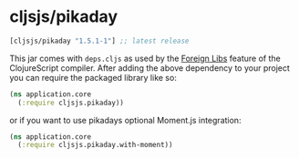# cljsjs/pikaday

[](dependency)
```clojure
[cljsjs/pikaday "1.5.1-1"] ;; latest release
```
[](/dependency)

This jar comes with `deps.cljs` as used by the [Foreign Libs][flibs] feature
of the ClojureScript compiler. After adding the above dependency to your project
you can require the packaged library like so:

```clojure
(ns application.core
  (:require cljsjs.pikaday))
```

or if you want to use pikadays optional Moment.js integration:

```clojure
(ns application.core
  (:require cljsjs.pikaday.with-moment))
```

[flibs]: https://github.com/clojure/clojurescript/wiki/Packaging-Foreign-Dependencies
